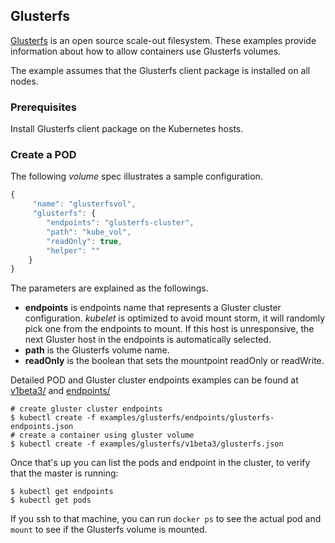 ## Glusterfs

[Glusterfs](http://www.gluster.org) is an open source scale-out filesystem. These examples provide information about how to allow containers use Glusterfs volumes.

The example assumes that the Glusterfs client package is installed on all nodes.

### Prerequisites

Install Glusterfs client package on the Kubernetes hosts.

### Create a POD

The following *volume* spec illustrates a sample configuration.

```js
{
     "name": "glusterfsvol",
     "glusterfs": {
        "endpoints": "glusterfs-cluster",
        "path": "kube_vol",
        "readOnly": true,
        "helper": ""
    }
}
```

The parameters are explained as the followings. 

- **endpoints** is endpoints name that represents a Gluster cluster configuration. *kubelet* is optimized to avoid mount storm, it will randomly pick one from the endpoints to mount. If this host is unresponsive, the next Gluster host in the endpoints is automatically selected. 
- **path** is the Glusterfs volume name. 
- **readOnly** is the boolean that sets the mountpoint readOnly or readWrite. 

Detailed POD and Gluster cluster endpoints examples can be found at [v1beta3/](v1beta3/) and [endpoints/](endpoints/)

```shell
# create gluster cluster endpoints
$ kubectl create -f examples/glusterfs/endpoints/glusterfs-endpoints.json
# create a container using gluster volume
$ kubectl create -f examples/glusterfs/v1beta3/glusterfs.json
```
Once that's up you can list the pods and endpoint in the cluster, to verify that the master is running:

```shell
$ kubectl get endpoints
$ kubectl get pods
```

If you ssh to that machine, you can run `docker ps` to see the actual pod and `mount` to see if the Glusterfs volume is mounted.